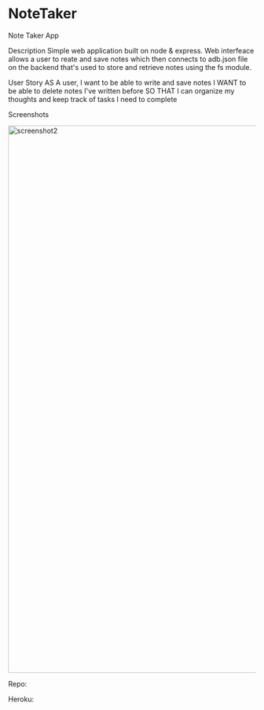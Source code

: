 # NoteTaker



Note Taker App




Description
Simple web application built on node & express. Web interfeace allows a user to reate and save notes which then connects to adb.json file on the backend that's used to store and retrieve notes using the fs module.






User Story
AS A user, I want to be able to write and save notes
I WANT to be able to delete notes I've written before
SO THAT I can organize my thoughts and keep track of tasks I need to complete






Screenshots

<img width="1115" alt="screenshot2" src="https://user-images.githubusercontent.com/71415601/104219249-e0ee0200-540b-11eb-8190-b3daae9a646e.png">


Repo:



Heroku:


